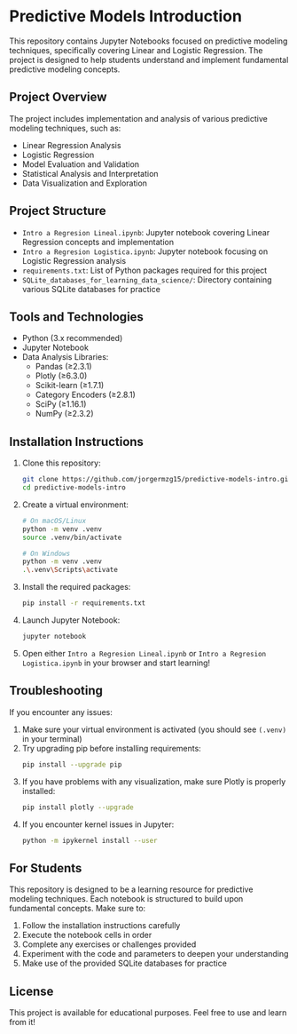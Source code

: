 # Predictive Models Introduction

This repository contains Jupyter Notebooks focused on predictive modeling techniques, specifically covering Linear and Logistic Regression. The project is designed to help students understand and implement fundamental predictive modeling concepts.

## Project Overview

The project includes implementation and analysis of various predictive modeling techniques, such as:

- Linear Regression Analysis
- Logistic Regression
- Model Evaluation and Validation
- Statistical Analysis and Interpretation
- Data Visualization and Exploration

## Project Structure

- `Intro a Regresion Lineal.ipynb`: Jupyter notebook covering Linear Regression concepts and implementation
- `Intro a Regresion Logistica.ipynb`: Jupyter notebook focusing on Logistic Regression analysis
- `requirements.txt`: List of Python packages required for this project
- `SQLite_databases_for_learning_data_science/`: Directory containing various SQLite databases for practice

## Tools and Technologies

- Python (3.x recommended)
- Jupyter Notebook
- Data Analysis Libraries:
  - Pandas (≥2.3.1)
  - Plotly (≥6.3.0)
  - Scikit-learn (≥1.7.1)
  - Category Encoders (≥2.8.1)
  - SciPy (≥1.16.1)
  - NumPy (≥2.3.2)

## Installation Instructions

1. Clone this repository:
   ```bash
   git clone https://github.com/jorgermzg15/predictive-models-intro.git
   cd predictive-models-intro
   ```

2. Create a virtual environment:
   ```bash
   # On macOS/Linux
   python -m venv .venv
   source .venv/bin/activate

   # On Windows
   python -m venv .venv
   .\.venv\Scripts\activate
   ```

3. Install the required packages:
   ```bash
   pip install -r requirements.txt
   ```

4. Launch Jupyter Notebook:
   ```bash
   jupyter notebook
   ```

5. Open either `Intro a Regresion Lineal.ipynb` or `Intro a Regresion Logistica.ipynb` in your browser and start learning!

## Troubleshooting

If you encounter any issues:

1. Make sure your virtual environment is activated (you should see `(.venv)` in your terminal)
2. Try upgrading pip before installing requirements:
   ```bash
   pip install --upgrade pip
   ```
3. If you have problems with any visualization, make sure Plotly is properly installed:
   ```bash
   pip install plotly --upgrade
   ```
4. If you encounter kernel issues in Jupyter:
   ```bash
   python -m ipykernel install --user
   ```

## For Students

This repository is designed to be a learning resource for predictive modeling techniques. Each notebook is structured to build upon fundamental concepts. Make sure to:

1. Follow the installation instructions carefully
2. Execute the notebook cells in order
3. Complete any exercises or challenges provided
4. Experiment with the code and parameters to deepen your understanding
5. Make use of the provided SQLite databases for practice

## License

This project is available for educational purposes. Feel free to use and learn from it!
